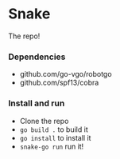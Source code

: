 # Snake

The repo!

### Dependencies
- github.com/go-vgo/robotgo
- github.com/spf13/cobra

### Install and run
- Clone the repo
- `go build .` to build it
- `go install` to install it
- `snake-go run` run it!